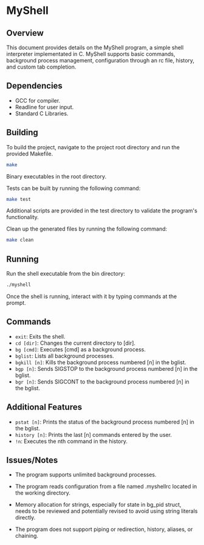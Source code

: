# MyShell

## Overview

This document provides details on the MyShell program, a simple shell interpreter implementated in C. MyShell supports basic commands, background process management, configuration through an rc file, history, and custom tab completion.

## Dependencies

- GCC for compiler.
- Readline for user input.
- Standard C Libraries.

## Building

To build the project, navigate to the project root directory and run the provided Makefile.

```sh
make
```

Binary executables in the root directory.

Tests can be built by running the following command:

```sh
make test
```

Additional scripts are provided in the test directory to validate the program's functionality.

Clean up the generated files by running the following command:

```sh
make clean
```

## Running
Run the shell executable from the bin directory:

```sh
./myshell
```

Once the shell is running, interact with it by typing commands at the prompt.

## Commands

- `exit`: Exits the shell.
- `cd [dir]`: Changes the current directory to [dir].
- `bg [cmd]`: Executes [cmd] as a background process.
- `bglist`: Lists all background processes.
- `bgkill [n]`: Kills the background process numbered [n] in the bglist.
- `bgp [n]`: Sends SIGSTOP to the background process numbered [n] in the bglist.
- `bgr [n]`: Sends SIGCONT to the background process numbered [n] in the bglist.

## Additional Features

- `pstat [n]`: Prints the status of the background process numbered [n] in the bglist.
- `history [n]`: Prints the last [n] commands entered by the user.
- `!n`: Executes the nth command in the history.

## Issues/Notes

- The program supports unlimited background processes.

- The program reads configuration from a file named .myshellrc located in the working directory.

- Memory allocation for strings, especially for state in bg_pid struct, needs to be reviewed and potentially revised to avoid using string literals directly.

- The program does not support piping or redirection, history, aliases, or chaining.